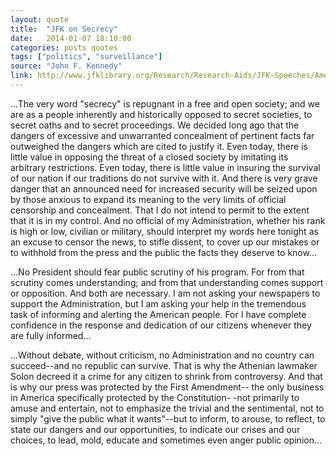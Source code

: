 ```yaml
---
layout: quote
title:  "JFK on Secrecy"
date:   2014-01-07 18:10:00
categories: posts quotes
tags: ["politics", "surveillance"]
source: "John F. Kennedy"
link: http://www.jfklibrary.org/Research/Research-Aids/JFK-Speeches/American-Newspaper-Publishers-Association_19610427.aspx
---
```


...The very word "secrecy" is repugnant in a free and open society; and we are as a people inherently and historically opposed to secret societies, to secret oaths and to secret proceedings. We decided long ago that the dangers of excessive and unwarranted concealment of pertinent facts far outweighed the dangers which are cited to justify it. Even today, there is little value in opposing the threat of a closed society by imitating its arbitrary restrictions. Even today, there is little value in insuring the survival of our nation if our traditions do not survive with it. And there is very grave danger that an announced need for increased security will be seized upon by those anxious to expand its meaning to the very limits of official censorship and concealment. That I do not intend to permit to the extent that it is in my control. And no official of my Administration, whether his rank is high or low, civilian or military, should interpret my words here tonight as an excuse to censor the news, to stifle dissent, to cover up our mistakes or to withhold from the press and the public the facts they deserve to know...

...No President should fear public scrutiny of his program. For from that scrutiny comes understanding; and from that understanding comes support or opposition. And both are necessary. I am not asking your newspapers to support the Administration, but I am asking your help in the tremendous task of informing and alerting the American people. For I have complete confidence in the response and dedication of our citizens whenever they are fully informed...

...Without debate, without criticism, no Administration and no country can succeed--and no republic can survive. That is why the Athenian lawmaker Solon decreed it a crime for any citizen to shrink from controversy. And that is why our press was protected by the First Amendment-- the only business in America specifically protected by the Constitution- -not primarily to amuse and entertain, not to emphasize the trivial and the sentimental, not to simply "give the public what it wants"--but to inform, to arouse, to reflect, to state our dangers and our opportunities, to indicate our crises and our choices, to lead, mold, educate and sometimes even anger public opinion...